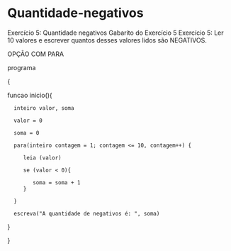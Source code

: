 # Quantidade-negativos

Exercício 5: Quantidade negativos
Gabarito do Exercício 5
Exercício 5: Ler 10 valores e escrever quantos desses valores lidos são NEGATIVOS.

OPÇÃO COM PARA

programa

{

   funcao inicio(){

      inteiro valor, soma

      valor = 0

      soma = 0

      para(inteiro contagem = 1; contagem <= 10, contagem++) {

         leia (valor)

         se (valor < 0){

            soma = soma + 1
         }

      }

      escreva("A quantidade de negativos é: ", soma)

   }

}
